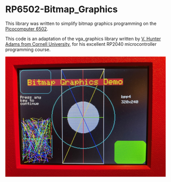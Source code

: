 # RP6502-Bitmap_Graphics

This library was written to simplify bitmap graphics programming on the [Picocomputer 6502](https://picocomputer.github.io/).

This code is an adaptation of the vga_graphics library written by [V. Hunter Adams from Cornell University](https://github.com/vha3/Hunter-Adams-RP2040-Demos/tree/master/VGA_Graphics/VGA_Graphics_Primitives), for his excellent RP2040 microcontroller programming course.

<img src="bitmap_graphics_demo.jpg" width="800px"/>
